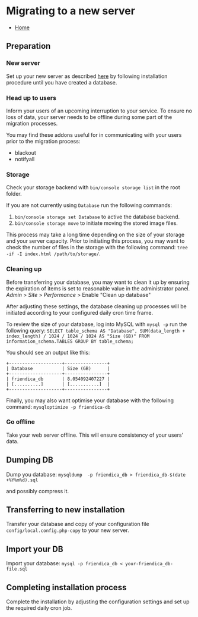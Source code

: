 Migrating to a new server
===============

* [Home](help)

## Preparation

### New server
Set up your new server as described [here](install) by following installation procedure until you have created a database.

### Head up to users

Inform your users of an upcoming interruption to your service. To ensure no loss of data, your server needs to be offline during some part of the migration processes.

You may find these addons useful for in communicating with your users prior to the migration process:

* blackout
* notifyall


### Storage
Check your storage backend with ``bin/console storage list`` in the root folder.

If you are not currently using ``Database`` run the following commands:
1. ``bin/console storage set Database`` to active the database backend.
2. ``bin/console storage move`` to initiate moving the stored image files.

This process may take a long time depending on the size of your storage and your server capacity. Prior to initiating this process, you may want to check the number of files in the storage with the following command: ``tree -if -I index.html /path/to/storage/``.

### Cleaning up

Before transferring your database, you may want to clean it up by ensuring the expiration of items is set to reasonable value in the administrator panel. *Admin* > *Site* > *Performance* > Enable "Clean up database" 

After adjusting these settings, the database cleaning up processes will be initiated according to your configured daily cron time frame.

To review the size of your database, log into MySQL with ``mysql -p`` run the following query: 
``SELECT table_schema AS "Database", SUM(data_length + index_length) / 1024 / 1024 / 1024 AS "Size (GB)" FROM information_schema.TABLES GROUP BY table_schema;``

You should see an output like this:
````
+--------------------+----------------+
| Database           | Size (GB)      |
+--------------------+----------------+
| friendica_db       | 8.054092407227 |
| [..........]       | [...........]  |
+--------------------+----------------+
````

Finally, you may also want optimise your database with the following command:
``mysqloptimize -p friendica-db``

### Go offline 
Take your web server offline. This will ensure consistency of your users' data.

## Dumping DB

Dump you database: ``mysqldump  -p friendica_db > friendica_db-$(date +%Y%m%d).sql``

and possibly compress it. 

## Transferring to new installation 

Transfer your database and copy of your configuration file ``config/local.config.php-copy`` to your new server.

## Import your DB

Import your database: ``mysql -p friendica_db < your-friendica_db-file.sql``

## Completing installation process

Complete the installation by adjusting the configuration settings and set up the required daily cron job.



